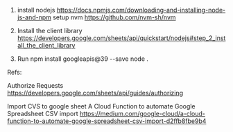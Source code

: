1. install nodejs
https://docs.npmjs.com/downloading-and-installing-node-js-and-npm
setup nvm
https://github.com/nvm-sh/nvm

2. Install the client library
https://developers.google.com/sheets/api/quickstart/nodejs#step_2_install_the_client_library


3. Run
npm install googleapis@39 --save
node .

Refs:

Authorize Requests
https://developers.google.com/sheets/api/guides/authorizing

Import CVS to google sheet
A Cloud Function to automate Google Spreadsheet CSV import
https://medium.com/google-cloud/a-cloud-function-to-automate-google-spreadsheet-csv-import-d2ffb8fbe9b4
